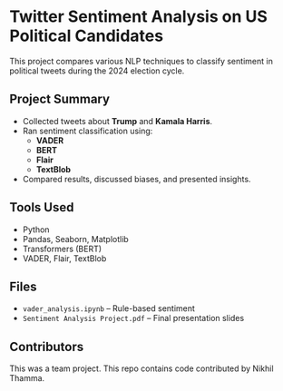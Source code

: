 # Twitter Sentiment Analysis on US Political Candidates

This project compares various NLP techniques to classify sentiment in political tweets during the 2024 election cycle.

## Project Summary
- Collected tweets about **Trump** and **Kamala Harris**.
- Ran sentiment classification using:
  - **VADER**  
  - **BERT**  
  - **Flair**  
  - **TextBlob**
- Compared results, discussed biases, and presented insights.

## Tools Used
- Python  
- Pandas, Seaborn, Matplotlib  
- Transformers (BERT)  
- VADER, Flair, TextBlob

## Files
- `vader_analysis.ipynb` – Rule-based sentiment  
- `Sentiment Analysis Project.pdf` – Final presentation slides  

## Contributors
This was a team project. This repo contains code contributed by Nikhil Thamma.
